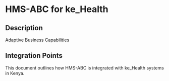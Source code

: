 # HMS-ABC for ke_Health

## Description

Adaptive Business Capabilities

## Integration Points

This document outlines how HMS-ABC is integrated with ke_Health systems in Kenya.
